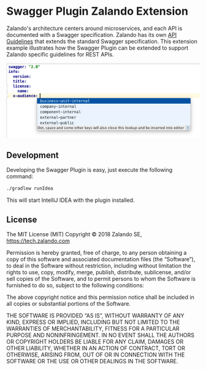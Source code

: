 # Swagger Plugin Zalando Extension
Zalando's architecture centers around microservices, and each API is documented with a Swagger specification. Zalando has its own [API Guidelines](https://opensource.zalando.com/restful-api-guidelines) that extends the standard Swagger specification. This extension example illustrates how the Swagger Plugin can be extended to support Zalando specific guidelines for REST APIs.

![Zalando Extension (x-audience)](https://github.com/zalando/intellij-swagger/blob/master/docs/extensions-zalando.png?raw=true)

## Development

Developing the Swagger Plugin is easy, just execute the following command:

```sh
./gradlew runIdea
```

This will start IntelliJ IDEA with the plugin installed.

## License
The MIT License (MIT) Copyright © 2018 Zalando SE, https://tech.zalando.com

Permission is hereby granted, free of charge, to any person obtaining a copy of this software and associated documentation files (the “Software”), to deal in the Software without restriction, including without limitation the rights to use, copy, modify, merge, publish, distribute, sublicense, and/or sell copies of the Software, and to permit persons to whom the Software is furnished to do so, subject to the following conditions:

The above copyright notice and this permission notice shall be included in all copies or substantial portions of the Software.

THE SOFTWARE IS PROVIDED “AS IS”, WITHOUT WARRANTY OF ANY KIND, EXPRESS OR IMPLIED, INCLUDING BUT NOT LIMITED TO THE WARRANTIES OF MERCHANTABILITY, FITNESS FOR A PARTICULAR PURPOSE AND NONINFRINGEMENT. IN NO EVENT SHALL THE AUTHORS OR COPYRIGHT HOLDERS BE LIABLE FOR ANY CLAIM, DAMAGES OR OTHER LIABILITY, WHETHER IN AN ACTION OF CONTRACT, TORT OR OTHERWISE, ARISING FROM, OUT OF OR IN CONNECTION WITH THE SOFTWARE OR THE USE OR OTHER DEALINGS IN THE SOFTWARE.
